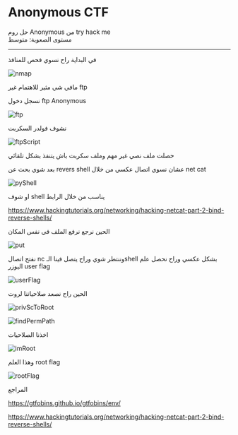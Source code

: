 # Anonymous CTF


<div>
حل روم Anonymous من try hack me

</div>

<div>
مستوى الصعوبة: متوسط
</div>

___________________________________________________

<div>
في البداية راح نسوي فحص للمنافذ

![nmap](https://user-images.githubusercontent.com/73380139/192084218-027904cb-557d-4c36-a67e-b5b6cc05cac0.png)

مافي شي مثير للاهتمام غير ftp
</div>

<div>
نسجل دخول ftp Anonymous

![ftp](https://user-images.githubusercontent.com/73380139/192085989-eb7e0b3d-ddd6-48d1-820a-3dc200b8df1b.png)


نشوف فولدر السكربت
</div>

<div>

![ftpScript](https://user-images.githubusercontent.com/73380139/192086206-1c8b0395-9dd8-4492-ab60-ade2508d501d.png)

حصلت ملف نصي غير مهم وملف سكربت باش يتنفذ بشكل تلقائي 

</div>


<div>

بعد شوي بحث عن revers shell
عشان نسوي اتصال عكسي من خلال net cat 

![pyShell](https://user-images.githubusercontent.com/73380139/192088910-d6b54f3b-5d7f-428f-a3c4-ab0d877dcc23.png)
 
 او شوف shell يناسب من خلال الرابط
 
https://www.hackingtutorials.org/networking/hacking-netcat-part-2-bind-reverse-shells/

</div>

<div>
الحين نرجع نرفع الملف في نفس المكان 

![put](https://user-images.githubusercontent.com/73380139/192088715-19ea4abb-7f86-4e63-95cc-95d4306d6879.png)

</div>

<div>
نفتح اتصال nc وننتطر شوي وراح يتصل فينا الـshell بشكل عكسي 
وراح نحصل علم اليوزر user flag

![userFlag](https://user-images.githubusercontent.com/73380139/192089066-30ec21f7-203d-4464-9a94-4451bc7b8ef1.png)

</div>

<div>
الحين راح نصعد صلاحياتنا لروت 

![privScToRoot](https://user-images.githubusercontent.com/73380139/192089223-a6e2bdfe-dbc9-46d5-8542-e9d64f25b01d.png)


![findPermPath](https://user-images.githubusercontent.com/73380139/192089186-5ebea070-f6d7-4e43-80a1-79c64b497622.png)

اخذنا الصلاحيات 

![imRoot](https://user-images.githubusercontent.com/73380139/192089308-a8553078-fc84-48f7-a1c7-4830568e3dc3.png)

وهذا العلم root flag

![rootFlag](https://user-images.githubusercontent.com/73380139/192089344-98de50a5-7de0-4f96-a885-fdc2d8136fb3.png)


</div>

<div>
المراجع 

https://gtfobins.github.io/gtfobins/env/

https://www.hackingtutorials.org/networking/hacking-netcat-part-2-bind-reverse-shells/
</div>

